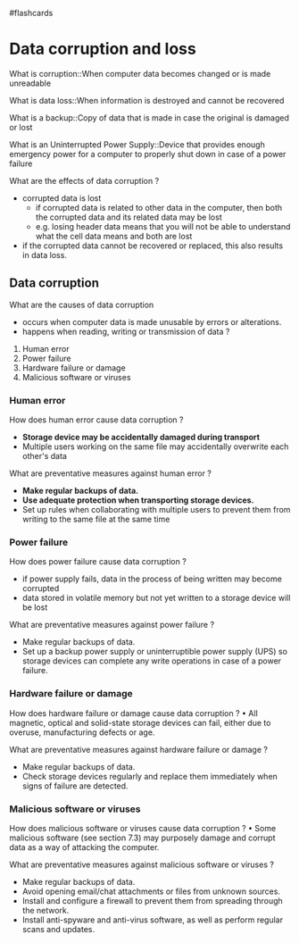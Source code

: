 #flashcards
# Data corruption and loss

What is corruption::When computer data becomes changed or is made unreadable
<!--SR:!2022-08-03,1,230-->

What is data loss::When information is destroyed and cannot be recovered
<!--SR:!2022-08-03,1,230-->

What is a backup::Copy of data that is made in case the original is damaged or lost

What is an Uninterrupted Power Supply::Device that provides enough emergency power for a computer to properly shut down in case of a power failure
<!--SR:!2022-08-03,1,224-->

What are the effects of data corruption
?
- corrupted data is lost
	- if corrupted data is related to other data in the computer, then both the corrupted data and its related data may be lost
	- e.g. losing header data means that you will not be able to understand what the cell data means and both are lost
- if the corrupted data cannot be recovered or replaced, this also results in data loss.

## Data corruption

What are the causes of data corruption
- occurs when computer data is made unusable by errors or alterations.
- happens when reading, writing or transmission of data
?
1. Human error
2. Power failure
3. Hardware failure or damage
4. Malicious software or viruses

### Human error

How does human error cause data corruption
?
 - **Storage device may be accidentally damaged during transport**
 - Multiple users working on the same file may accidentally overwrite each other's data
<!--SR:!2022-08-03,1,230-->

What are preventative measures against human error
?
 - **Make regular backups of data.**
 - **Use adequate protection when transporting storage devices.**
 - Set up rules when collaborating with multiple users to prevent them from writing to the same file at the same time

### Power failure
How does power failure cause data corruption
?
- if power supply fails, data in the process of being written may become corrupted
- data stored in volatile memory but not yet written to a storage device will be lost

What are preventative measures against power failure
?
- Make regular backups of data.
- Set up a backup power supply or uninterruptible power supply (UPS) so storage devices can complete any write operations in case of a power failure.

### Hardware failure or damage
How does hardware failure or damage cause data corruption
?
• All magnetic, optical and solid-state storage devices can fail, either due to overuse, manufacturing defects or age.


What are preventative measures against hardware failure or damage
?
- Make regular backups of data.
- Check storage devices regularly and replace them immediately when signs of failure are detected.

### Malicious software or viruses
How does malicious software or viruses cause data corruption
?
• Some malicious software (see section 7.3) may purposely damage and corrupt data as a way of attacking the computer.

What are preventative measures against malicious software or viruses
?
- Make regular backups of data.
- Avoid opening email/chat attachments or files from unknown sources.
- Install and configure a firewall to prevent them from spreading through the network.
- Install anti-spyware and anti-virus software, as well as perform regular scans and updates.